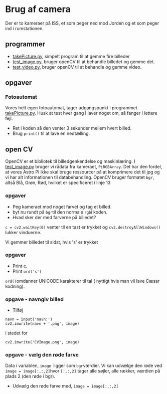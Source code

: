 # Brug af camera

Der er to kameraer på ISS, et som peger ned mod Jorden og et som peger ind i rumstationen.

## programmer
* [takePicture.py](takePicture.py), simpelt program til at gemme fire billeder
* [test_image.py](test_image.py), bruger openCV til at behandle billedet og gemme det.
* [test_video.py](test_image.py), bruger openCV til at behandle og gemme video.



## opgaver
### Fotoautomat
Vores helt egen fotoautomat, tager udgangspunkt i programmet [takePicture.py](takePicture.py). Husk at test hver gang I laver noget om, så fanger I lettere fejl.

* Ret i koden så den venter 3 sekunder mellem hvert billed.
* Brug ```print()``` til at lave en nedtælling.

## open CV
OpenCV er et bibliotek til billedgenkendelse og maskinlæring. I  [test_image.py](test_image.py) bruger vi rådata fra kameraet, ```PiRGBArray```. Det har den fordel, at vores Astro Pi ikke skal bruge ressourcer på at komprimere det til jpg og vi har alt informationen til databehandling. OpenCV bruger formatet ```bgr```, altså Blå, Grøn, Rød, hvilket er specificeret i linje 13

### opgaver
* Peg kameraet mod noget farvet og tag et billed.
* byt nu rundt på ```bgr```til den normale ```rgb```i koden.
* Hvad sker der med farverne på billedet?

```c = cv2.waitKey(0)``` venter til en tast er trykket og ```cv2.destroyAllWindows()``` lukker vinduerne.

Vi gemmer billedet til sidst, hvis 's' er trykket

### opgaver
* Print c.
* Print ```ord('s') ```

```ord()```omdanner UNICODE karakterer til tal ( nyttigt hvis man vil lave Cæsar kodning).


### opgave - navngiv billed
* Tilføj
```
navn = input('navn:')
cv2.imwrite(navn + '.png', image)
```
i stedet for
```
cv2.imwrite('CVImage.png', image)
```


### opgave - vælg den røde farve
Data i variablen, ```image ```ligger som ```bgr```værdier. Vi kan udvælge den røde ved
```image = image[:,:,2]```hvor ```[:,:,2]``` tager alle søjler, alle rækker, værdien på plads 2 (den røde i bgr).
* Udvælg den røde farve med, ```image = image[:,:,2]```
